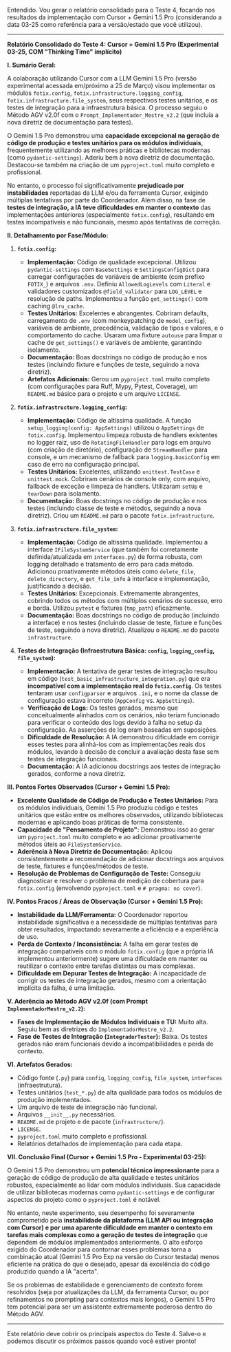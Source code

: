 Entendido. Vou gerar o relatório consolidado para o Teste 4, focando nos resultados da implementação com Cursor + Gemini 1.5 Pro (considerando a data 03-25 como referência para a versão/estado que você utilizou).

---

**Relatório Consolidado do Teste 4: Cursor + Gemini 1.5 Pro (Experimental 03-25, COM "Thinking Time" implícito)**

**I. Sumário Geral:**

A colaboração utilizando Cursor com a LLM Gemini 1.5 Pro (versão experimental acessada em/próximo a 25 de Março) visou implementar os módulos `fotix.config`, `fotix.infrastructure.logging_config`, `fotix.infrastructure.file_system`, seus respectivos testes unitários, e os testes de integração para a infraestrutura básica. O processo seguiu o Método AGV v2.0f com o `Prompt_Implementador_Mestre_v2.2` (que incluía a nova diretriz de documentação para testes).

O Gemini 1.5 Pro demonstrou uma **capacidade excepcional na geração de código de produção e testes unitários para os módulos individuais**, frequentemente utilizando as melhores práticas e bibliotecas modernas (como `pydantic-settings`). Aderiu bem à nova diretriz de documentação. Destacou-se também na criação de um `pyproject.toml` muito completo e profissional.

No entanto, o processo foi significativamente **prejudicado por instabilidades** reportadas da LLM e/ou da ferramenta Cursor, exigindo múltiplas tentativas por parte do Coordenador. Além disso, na fase de **testes de integração, a IA teve dificuldades em manter o contexto** das implementações anteriores (especialmente `fotix.config`), resultando em testes incompatíveis e não funcionais, mesmo após tentativas de correção.

**II. Detalhamento por Fase/Módulo:**

1.  **`fotix.config`:**
    *   **Implementação:** Código de qualidade excepcional. Utilizou `pydantic-settings` com `BaseSettings` e `SettingsConfigDict` para carregar configurações de variáveis de ambiente (com prefixo `FOTIX_`) e arquivos `.env`. Definiu `AllowedLogLevels` com `Literal` e validadores customizados `@field_validator` para `LOG_LEVEL` e resolução de paths. Implementou a função `get_settings()` com caching `@lru_cache`.
    *   **Testes Unitários:** Excelentes e abrangentes. Cobriram defaults, carregamento de `.env` (com monkeypatching de `model_config`), variáveis de ambiente, precedência, validação de tipos e valores, e o comportamento do cache. Usaram uma fixture `autouse` para limpar o cache de `get_settings()` e variáveis de ambiente, garantindo isolamento.
    *   **Documentação:** Boas docstrings no código de produção e nos testes (incluindo fixture e funções de teste, seguindo a nova diretriz).
    *   **Artefatos Adicionais:** Gerou um `pyproject.toml` muito completo (com configurações para Ruff, Mypy, Pytest, Coverage), um `README.md` básico para o projeto e um arquivo `LICENSE`.

2.  **`fotix.infrastructure.logging_config`:**
    *   **Implementação:** Código de altíssima qualidade. A função `setup_logging(config: AppSettings)` utilizou o `AppSettings` de `fotix.config`. Implementou limpeza robusta de handlers existentes no logger raiz, uso de `RotatingFileHandler` para logs em arquivo (com criação de diretório), configuração de `StreamHandler` para console, e um mecanismo de fallback para `logging.basicConfig` em caso de erro na configuração principal.
    *   **Testes Unitários:** Excelentes, utilizando `unittest.TestCase` e `unittest.mock`. Cobriram cenários de console only, com arquivo, fallback de exceção e limpeza de handlers. Utilizaram `setUp` e `tearDown` para isolamento.
    *   **Documentação:** Boas docstrings no código de produção e nos testes (incluindo classe de teste e métodos, seguindo a nova diretriz). Criou um `README.md` para o pacote `fotix.infrastructure`.

3.  **`fotix.infrastructure.file_system`:**
    *   **Implementação:** Código de altíssima qualidade. Implementou a interface `IFileSystemService` (que também foi corretamente definida/atualizada em `interfaces.py`) de forma robusta, com logging detalhado e tratamento de erro para cada método. Adicionou proativamente métodos úteis como `delete_file`, `delete_directory`, e `get_file_info` à interface e implementação, justificando a decisão.
    *   **Testes Unitários:** Excepcionais. Extremamente abrangentes, cobrindo todos os métodos com múltiplos cenários de sucesso, erro e borda. Utilizou `pytest` e fixtures (`tmp_path`) eficazmente.
    *   **Documentação:** Boas docstrings no código de produção (incluindo a interface) e nos testes (incluindo classe de teste, fixture e funções de teste, seguindo a nova diretriz). Atualizou o `README.md` do pacote `infrastructure`.

4.  **Testes de Integração (Infraestrutura Básica: `config`, `logging_config`, `file_system`):**
    *   **Implementação:** A tentativa de gerar testes de integração resultou em código (`test_basic_infrastructure_integration.py`) que era **incompatível com a implementação real do `fotix.config`**. Os testes tentaram usar `configparser` e arquivos `.ini`, e o nome da classe de configuração estava incorreto (`AppConfig` vs. `AppSettings`).
    *   **Verificação de Logs:** Os testes gerados, mesmo que conceitualmente alinhados com os cenários, não teriam funcionado para verificar o conteúdo dos logs devido à falha no setup da configuração. As asserções de log eram baseadas em suposições.
    *   **Dificuldade de Resolução:** A IA demonstrou dificuldade em corrigir esses testes para alinhá-los com as implementações reais dos módulos, levando à decisão de concluir a avaliação desta fase sem testes de integração funcionais.
    *   **Documentação:** A IA adicionou docstrings aos testes de integração gerados, conforme a nova diretriz.

**III. Pontos Fortes Observados (Cursor + Gemini 1.5 Pro):**

*   **Excelente Qualidade de Código de Produção e Testes Unitários:** Para os módulos individuais, Gemini 1.5 Pro produziu código e testes unitários que estão entre os melhores observados, utilizando bibliotecas modernas e aplicando boas práticas de forma consistente.
*   **Capacidade de "Pensamento de Projeto":** Demonstrou isso ao gerar um `pyproject.toml` muito completo e ao adicionar proativamente métodos úteis ao `FileSystemService`.
*   **Aderência à Nova Diretriz de Documentação:** Aplicou consistentemente a recomendação de adicionar docstrings aos arquivos de teste, fixtures e funções/métodos de teste.
*   **Resolução de Problemas de Configuração de Teste:** Conseguiu diagnosticar e resolver o problema de medição de cobertura para `fotix.config` (envolvendo `pyproject.toml` e `# pragma: no cover`).

**IV. Pontos Fracos / Áreas de Observação (Cursor + Gemini 1.5 Pro):**

*   **Instabilidade da LLM/Ferramenta:** O Coordenador reportou instabilidade significativa e a necessidade de múltiplas tentativas para obter resultados, impactando severamente a eficiência e a experiência de uso.
*   **Perda de Contexto / Inconsistência:** A falha em gerar testes de integração compatíveis com o módulo `fotix.config` (que a própria IA implementou anteriormente) sugere uma dificuldade em manter ou reutilizar o contexto entre tarefas distintas ou mais complexas.
*   **Dificuldade em Depurar Testes de Integração:** A incapacidade de corrigir os testes de integração gerados, mesmo com a orientação implícita da falha, é uma limitação.

**V. Aderência ao Método AGV v2.0f (com Prompt `ImplementadorMestre_v2.2`):**

*   **Fases de Implementação de Módulos Individuais e TU:** Muito alta. Seguiu bem as diretrizes do `ImplementadorMestre_v2.2`.
*   **Fase de Testes de Integração (`IntegradorTester`):** Baixa. Os testes gerados não eram funcionais devido a incompatibilidades e perda de contexto.

**VI. Artefatos Gerados:**

*   Código fonte (`.py`) para `config`, `logging_config`, `file_system`, `interfaces` (infraestrutura).
*   Testes unitários (`test_*.py`) de alta qualidade para todos os módulos de produção implementados.
*   Um arquivo de teste de integração não funcional.
*   Arquivos `__init__.py` necessários.
*   `README.md` de projeto e de pacote (`infrastructure/`).
*   `LICENSE`.
*   `pyproject.toml` muito completo e profissional.
*   Relatórios detalhados de implementação para cada etapa.

**VII. Conclusão Final (Cursor + Gemini 1.5 Pro - Experimental 03-25):**

O Gemini 1.5 Pro demonstrou um **potencial técnico impressionante** para a geração de código de produção de alta qualidade e testes unitários robustos, especialmente ao lidar com módulos individuais. Sua capacidade de utilizar bibliotecas modernas como `pydantic-settings` e de configurar aspectos do projeto como o `pyproject.toml` é notável.

No entanto, neste experimento, seu desempenho foi severamente comprometido pela **instabilidade da plataforma (LLM API ou integração com Cursor) e por uma aparente dificuldade em manter o contexto em tarefas mais complexas como a geração de testes de integração** que dependem de módulos implementados anteriormente. O alto esforço exigido do Coordenador para contornar esses problemas torna a combinação atual (Gemini 1.5 Pro Exp na versão do Cursor testada) menos eficiente na prática do que o desejado, apesar da excelência do código produzido quando a IA "acerta".

Se os problemas de estabilidade e gerenciamento de contexto forem resolvidos (seja por atualizações da LLM, da ferramenta Cursor, ou por refinamentos no prompting para contextos mais longos), o Gemini 1.5 Pro tem potencial para ser um assistente extremamente poderoso dentro do Método AGV.

---

Este relatório deve cobrir os principais aspectos do Teste 4. Salve-o e podemos discutir os próximos passos quando você estiver pronto!
